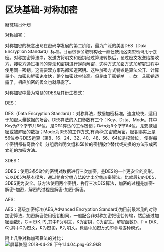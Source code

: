 ﻿# 区块基础-对称加密

磨链输出计划


对称加密：

对称加密的概念出现在密码学发展的第二阶段，最为广泛的美国DES（Data Encryption Standard）标准。目前很多金融机构还一直在使用这类型密码用于加密。对称加密算法中，发送方将明文和密钥经过算法转换后，通过密文发送给接收方，接收方通过相同的算法和密钥进行逆向解密，这种方式加密方式加解密过程中使用同一密钥。这需要双方事先都知道密钥。这种加密方式特点是算法公开、计算量小、加密和解密速度快，整个加密效率较高。但是由于密钥单一，故一旦密钥透露了，相应加密的密文也就暴露了。

对称加密中最为常见的DES及其衍生模式：

DES：

DES（Data Encryption Standard）：对称算法，数据加密标准，速度较快，适用于加密大量数据的场合。DES算法的入口参数有三个：Key、Data、Mode。其中Key为7个字节共56位，是DES算法的工作密钥；Data为8个字节64位，是要被加密或被解密的数据；Mode为DES的工作方式,有两种:加密或解密，密钥事实上是56位参与DES运算（第8、16、24、32、40、48、56、64位是校验位， 使得每个密钥都有奇数个1）分组后的明文组和56位的密钥按位替代或交换的方法形成密文组的加密方法。

3DES：

3DES：使用3条56位的密钥对数据进行三次加密。是DES的一个更安全的变形。它以DES为基本模块，通过组合分组方法设计出分组加密算法。比起最初的DES，3DES更为安全。该方法使用两个密钥，执行三次DES算法，加密的过程是加密-解密-加密，解密的过程是解密-加密-解密。

AES:

AES：高级加密标准(AES,Advanced Encryption Standard)为目前最常见的对称加密算法，加密解密使用密钥相同，一般配合非对称加密把密钥传输，然后通过加密函数E，C = E(K, P),其中P为明文，K为密钥，C为密文。解密函数D，P = D(K, C),其中C为密文，K为密钥，P为明文。微信中加密方式即参考这种模式。

附上几种对称加密算法的对比：
![屏幕快照 2018-04-28 下午1.14.04.png-62.9kB][1]


  [1]: http://static.zybuluo.com/JackyJin/kqles3nck32079jgxqtapkod/%E5%B1%8F%E5%B9%95%E5%BF%AB%E7%85%A7%202018-04-28%20%E4%B8%8B%E5%8D%881.14.04.png
